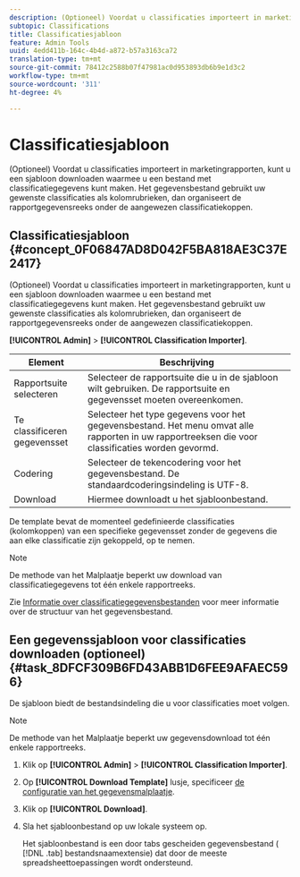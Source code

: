 ```yaml
---
description: (Optioneel) Voordat u classificaties importeert in marketingrapporten, kunt u een sjabloon downloaden waarmee u een bestand met classificatiegegevens kunt maken. Het gegevensbestand gebruikt uw gewenste classificaties als kolomrubrieken, dan organiseert de rapportgegevensreeks onder de aangewezen classificatiekoppen.
subtopic: Classifications
title: Classificatiesjabloon
feature: Admin Tools
uuid: 4edd411b-164c-4b4d-a872-b57a3163ca72
translation-type: tm+mt
source-git-commit: 78412c2588b07f47981ac0d953893db6b9e1d3c2
workflow-type: tm+mt
source-wordcount: '311'
ht-degree: 4%

---
```



# Classificatiesjabloon

(Optioneel) Voordat u classificaties importeert in marketingrapporten, kunt u een sjabloon downloaden waarmee u een bestand met classificatiegegevens kunt maken. Het gegevensbestand gebruikt uw gewenste classificaties als kolomrubrieken, dan organiseert de rapportgegevensreeks onder de aangewezen classificatiekoppen.

## Classificatiesjabloon {#concept_0F06847AD8D042F5BA818AE3C37E2417}

(Optioneel) Voordat u classificaties importeert in marketingrapporten, kunt u een sjabloon downloaden waarmee u een bestand met classificatiegegevens kunt maken. Het gegevensbestand gebruikt uw gewenste classificaties als kolomrubrieken, dan organiseert de rapportgegevensreeks onder de aangewezen classificatiekoppen.

**[!UICONTROL Admin]** > **[!UICONTROL Classification Importer]**.

| Element | Beschrijving |
|---|---|
| Rapportsuite selecteren | Selecteer de rapportsuite die u in de sjabloon wilt gebruiken. De rapportsuite en gegevensset moeten overeenkomen. |
| Te classificeren gegevensset | Selecteer het type gegevens voor het gegevensbestand. Het menu omvat alle rapporten in uw rapportreeksen die voor classificaties worden gevormd. |
| Codering | Selecteer de tekencodering voor het gegevensbestand. De standaardcoderingsindeling is UTF-8. |
| Download | Hiermee downloadt u het sjabloonbestand. |

De template bevat de momenteel gedefinieerde classificaties (kolomkoppen) van een specifieke gegevensset zonder de gegevens die aan elke classificatie zijn gekoppeld, op te nemen.

>[!NOTE]
>
>De methode van het Malplaatje beperkt uw download van classificatiegegevens tot één enkele rapportreeks.

Zie [Informatie over classificatiegegevensbestanden](/help/components/classifications/importer/c-saint-data-files.md) voor meer informatie over de structuur van het gegevensbestand.

## Een gegevenssjabloon voor classificaties downloaden (optioneel) {#task_8DFCF309B6FD43ABB1D6FEE9AFAEC596}

De sjabloon biedt de bestandsindeling die u voor classificaties moet volgen.

>[!NOTE]
>
>De methode van het Malplaatje beperkt uw gegevensdownload tot één enkele rapportreeks.

1. Klik op **[!UICONTROL Admin]** > **[!UICONTROL Classification Importer]**.
1. Op **[!UICONTROL Download Template]** lusje, specificeer [de configuratie van het gegevensmalplaatje](/help/components/classifications/importer/c-download-saint-data.md).
1. Klik op **[!UICONTROL Download]**.
1. Sla het sjabloonbestand op uw lokale systeem op.

   Het sjabloonbestand is een door tabs gescheiden gegevensbestand ( [!DNL .tab] bestandsnaamextensie) dat door de meeste spreadsheettoepassingen wordt ondersteund.

